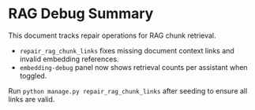 # RAG Debug Summary

This document tracks repair operations for RAG chunk retrieval.

- `repair_rag_chunk_links` fixes missing document context links and invalid embedding references.
- `embedding-debug` panel now shows retrieval counts per assistant when toggled.

Run `python manage.py repair_rag_chunk_links` after seeding to ensure all links are valid.
